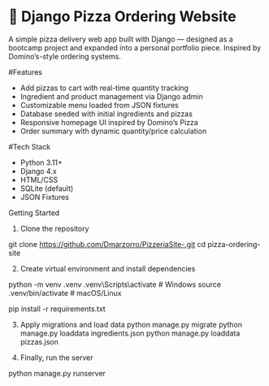 # 🍕 Django Pizza Ordering Website

A simple pizza delivery web app built with Django — designed as a bootcamp project and expanded into a personal portfolio piece. Inspired by Domino’s-style ordering systems.

#Features

- Add pizzas to cart with real-time quantity tracking
- Ingredient and product management via Django admin
- Customizable menu loaded from JSON fixtures
- Database seeded with initial ingredients and pizzas
- Responsive homepage UI inspired by Domino’s Pizza
- Order summary with dynamic quantity/price calculation

#Tech Stack

- Python 3.11+
- Django 4.x
- HTML/CSS
- SQLite (default)
- JSON Fixtures

Getting Started

1. Clone the repository

git clone https://github.com/Dmarzorro/PizzeriaSite-.git
cd pizza-ordering-site

2. Create virtual environment and install dependencies

python -m venv .venv
.venv\Scripts\activate     # Windows
source .venv/bin/activate  # macOS/Linux

pip install -r requirements.txt

3. Apply migrations and load data
python manage.py migrate
python manage.py loaddata ingredients.json
python manage.py loaddata pizzas.json

4. Finally, run the server

python manage.py runserver

